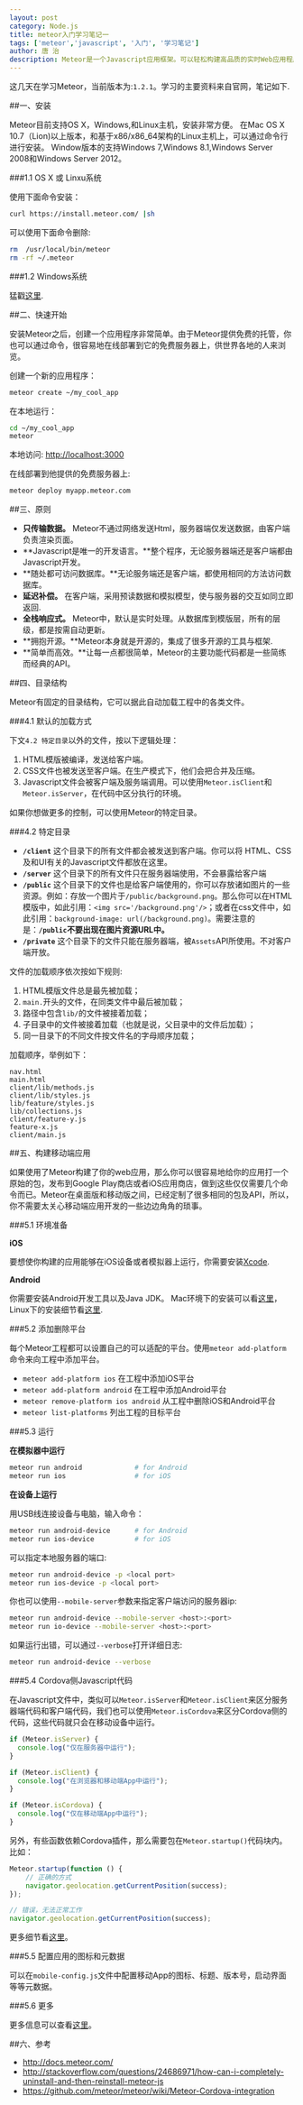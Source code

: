 ```yaml
---
layout: post
category: Node.js
title: meteor入门学习笔记一
tags: ['meteor','javascript', '入门', '学习笔记']
author: 唐 治
description: Meteor是一个Javascript应用框架。可以轻松构建高品质的实时Web应用程序或移动端App。
---
```


这几天在学习Meteor，当前版本为:`1.2.1`。学习的主要资料来自官网，笔记如下.

##一、安装

Meteor目前支持OS X，Windows,和Linux主机，安装非常方便。
在Mac OS X 10.7（Lion)以上版本，和基于x86/x86_64架构的Linux主机上，可以通过命令行进行安装。
Window版本的支持Windows 7,Windows 8.1,Windows Server 2008和Windows Server 2012。

###1.1 OS X 或 Linxu系统

使用下面命令安装：

```sh
curl https://install.meteor.com/ |sh
```

可以使用下面命令删除:

```sh
rm  /usr/local/bin/meteor
rm -rf ~/.meteor
```


###1.2 Windows系统

猛戳[这里](https://install.meteor.com/windows).

##二、快速开始

安装Meteor之后，创建一个应用程序非常简单。由于Meteor提供免费的托管，你也可以通过命令，很容易地在线部署到它的免费服务器上，供世界各地的人来浏览。

创建一个新的应用程序：

```sh
meteor create ~/my_cool_app
```

在本地运行：

```sh
cd ~/my_cool_app
meteor
```

本地访问: [http://localhost:3000](http://localhost:3000)


在线部署到他提供的免费服务器上:

```sh
meteor deploy myapp.meteor.com
```

##三、原则

* **只传输数据。** Meteor不通过网络发送Html，服务器端仅发送数据，由客户端负责渲染页面。
* **Javascript是唯一的开发语言。**整个程序，无论服务器端还是客户端都由Javascript开发。
* **随处都可访问数据库。**无论服务端还是客户端，都使用相同的方法访问数据库。
* **延迟补偿。** 在客户端，采用预读数据和模拟模型，使与服务器的交互如同立即返回.
* **全栈响应式。** Meteor中，默认是实时处理。从数据库到模版层，所有的层级，都是按需自动更新。
* **拥抱开源。**Meteor本身就是开源的，集成了很多开源的工具与框架.
* **简单而高效。**让每一点都很简单，Meteor的主要功能代码都是一些简练而经典的API。

##四、目录结构

Meteor有固定的目录结构，它可以据此自动加载工程中的各类文件。

###4.1 默认的加载方式

下文`4.2 特定目录`以外的文件，按以下逻辑处理：

1. HTML模版被编译，发送给客户端。
2. CSS文件也被发送至客户端。在生产模式下，他们会把合并及压缩。
3. Javascript文件会被客户端及服务端调用。可以使用`Meteor.isClient`和`Meteor.isServer`，在代码中区分执行的环境。

如果你想做更多的控制，可以使用Meteor的特定目录。

###4.2 特定目录

* **`/client`** 这个目录下的所有文件都会被发送到客户端。你可以将 HTML、CSS及和UI有关的Javascript文件都放在这里。
* **`/server`** 这个目录下的所有文件只在服务器端使用，不会暴露给客户端
* **`/public`** 这个目录下的文件也是给客户端使用的，你可以存放诸如图片的一些资源。例如：存放一个图片于`/public/background.png`。那么你可以在HTML模版中，如此引用：`<img src='/background.png'/>`；或者在css文件中，如此引用：`background-image:
url(/background.png)`。需要注意的是：**`/public`不要出现在图片资源URL中。**
* **`/private`** 这个目录下的文件只能在服务器端，被`Assets`API所使用。不对客户端开放。

文件的加载顺序依次按如下规则:

1. HTML模版文件总是最先被加载；
2. `main.`开头的文件，在同类文件中最后被加载；
3. 路径中包含`lib/`的文件被接着加载；
4. 子目录中的文件被接着加载（也就是说，父目录中的文件后加载）；
5. 同一目录下的不同文件按文件名的字母顺序加载；

加载顺序，举例如下：

```
nav.html
main.html
client/lib/methods.js
client/lib/styles.js
lib/feature/styles.js
lib/collections.js
client/feature-y.js
feature-x.js
client/main.js
```

##五、构建移动端应用

如果使用了Meteor构建了你的web应用，那么你可以很容易地给你的应用打一个原始的包，发布到Google Play商店或者iOS应用商店，做到这些仅仅需要几个命令而已。Meteor在桌面版和移动版之间，已经定制了很多相同的包及API，所以，你不需要太关心移动端应用开发的一些边边角角的琐事。

###5.1 环境准备

**iOS**

要想使你构建的应用能够在iOS设备或者模拟器上运行，你需要安装[Xcode](https://itunes.apple.com/us/app/xcode/id497799835?ls=1&mt=12).

**Android**

你需要安装Android开发工具以及Java JDK。
Mac环境下的安装可以看[这里](https://github.com/meteor/meteor/wiki/Mobile-Development-Install:-Android-on-Mac)，Linux下的安装细节看[这里]().


###5.2 添加删除平台

每个Meteor工程都可以设置自己的可以适配的平台。使用`meteor add-platform`命令来向工程中添加平台。

* `meteor add-platform ios` 在工程中添加iOS平台
* `meteor add-platform android` 在工程中添加Android平台
* `meteor remove-platform ios android` 从工程中删除iOS和Android平台
* `meteor list-platforms` 列出工程的目标平台

###5.3 运行

**在模拟器中运行**

```sh
meteor run android             # for Android
meteor run ios                 # for iOS
```

**在设备上运行**

用USB线连接设备与电脑，输入命令：

```sh
meteor run android-device      # for Android
meteor run ios-device          # for iOS
```

可以指定本地服务器的端口:

```sh
meteor run android-device -p <local port>
meteor run ios-device -p <local port>
```

你也可以使用`--mobile-server`参数来指定客户端访问的服务器ip:

```sh
meteor run android-device --mobile-server <host>:<port>
meteor run io-device --mobile-server <host>:<port>
```

如果运行出错，可以通过`--verbose`打开详细日志:

```sh
meteor run android-device --verbose
```

###5.4 Cordova侧Javascript代码

在Javascript文件中，类似可以`Meteor.isServer`和`Meteor.isClient`来区分服务器端代码和客户端代码，我们也可以使用`Meteor.isCordova`来区分Cordova侧的代码，这些代码就只会在移动设备中运行。

```javascript
if (Meteor.isServer) {
  console.log("仅在服务器中运行");
}

if (Meteor.isClient) {
  console.log("在浏览器和移动端App中运行");
}

if (Meteor.isCordova) {
  console.log("仅在移动端App中运行");
}
```

另外，有些函数依赖Cordova插件，那么需要包在`Meteor.startup()`代码块内。比如：

```javascript
Meteor.startup(function () {
    // 正确的方式
    navigator.geolocation.getCurrentPosition(success);
});

// 错误，无法正常工作
navigator.geolocation.getCurrentPosition(success);
```

更多细节看[这里](https://github.com/meteor/mobile-packages)。

###5.5 配置应用的图标和元数据

可以在`mobile-config.js`文件中配置移动App的图标、标题、版本号，启动界面等等元数据。

###5.6 更多

更多信息可以查看[这里](https://github.com/meteor/meteor/wiki/Meteor-Cordova-integration)。

##六、参考

* http://docs.meteor.com/
* http://stackoverflow.com/questions/24686971/how-can-i-completely-uninstall-and-then-reinstall-meteor-js
* https://github.com/meteor/meteor/wiki/Meteor-Cordova-integration